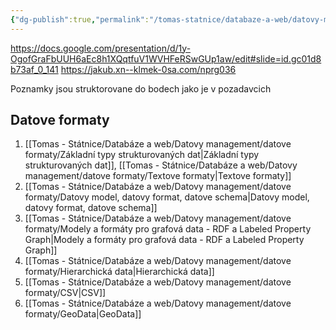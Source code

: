 ```yaml
---
{"dg-publish":true,"permalink":"/tomas-statnice/databaze-a-web/datovy-management/datovy-management-poznamky-a-materialy/","tags":["tomas","databaze_a_web","datovy_management"],"noteIcon":""}
---
```


https://docs.google.com/presentation/d/1y-OgofGraFbUUH6aEc8h1XQqtfuV1WVHFeRSwGUp1aw/edit#slide=id.gc01d8b73af_0_141
https://jakub.xn--klmek-0sa.com/nprg036

Poznamky jsou struktorovane do bodech jako je v pozadavcich
## Datove formaty
1. [[Tomas - Státnice/Databáze a web/Datovy management/datove formaty/Základní typy strukturovaných dat\|Základní typy strukturovaných dat]], [[Tomas - Státnice/Databáze a web/Datovy management/datove formaty/Textove formaty\|Textove formaty]]
2. [[Tomas - Státnice/Databáze a web/Datovy management/datove formaty/Datovy model, datovy format, datove schema\|Datovy model, datovy format, datove schema]]
3. [[Tomas - Státnice/Databáze a web/Datovy management/datove formaty/Modely a formáty pro grafová data - RDF a Labeled Property Graph\|Modely a formáty pro grafová data - RDF a Labeled Property Graph]]
4. [[Tomas - Státnice/Databáze a web/Datovy management/datove formaty/Hierarchická data\|Hierarchická data]]
5. [[Tomas - Státnice/Databáze a web/Datovy management/datove formaty/CSV\|CSV]]
6. [[Tomas - Státnice/Databáze a web/Datovy management/datove formaty/GeoData\|GeoData]]
